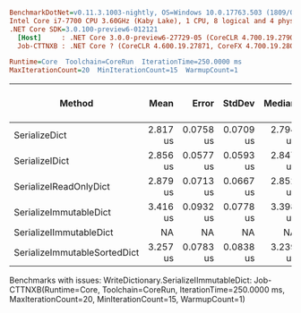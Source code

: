 ``` ini

BenchmarkDotNet=v0.11.3.1003-nightly, OS=Windows 10.0.17763.503 (1809/October2018Update/Redstone5)
Intel Core i7-7700 CPU 3.60GHz (Kaby Lake), 1 CPU, 8 logical and 4 physical cores
.NET Core SDK=3.0.100-preview6-012121
  [Host]     : .NET Core 3.0.0-preview6-27729-05 (CoreCLR 4.700.19.27901, CoreFX 4.700.19.27903), 64bit RyuJIT
  Job-CTTNXB : .NET Core ? (CoreCLR 4.600.19.27871, CoreFX 4.700.19.28001), 64bit RyuJIT

Runtime=Core  Toolchain=CoreRun  IterationTime=250.0000 ms  
MaxIterationCount=20  MinIterationCount=15  WarmupCount=1  

```
|                       Method |     Mean |     Error |    StdDev |   Median |      Min |      Max | Gen 0/1k Op | Gen 1/1k Op | Gen 2/1k Op | Allocated Memory/Op |
|----------------------------- |---------:|----------:|----------:|---------:|---------:|---------:|------------:|------------:|------------:|--------------------:|
|                SerializeDict | 2.817 us | 0.0758 us | 0.0709 us | 2.794 us | 2.745 us | 2.990 us |      0.0884 |           - |           - |               400 B |
|               SerializeIDict | 2.856 us | 0.0577 us | 0.0593 us | 2.847 us | 2.778 us | 2.972 us |      0.0891 |           - |           - |               400 B |
|       SerializeIReadOnlyDict | 2.879 us | 0.0713 us | 0.0667 us | 2.852 us | 2.808 us | 3.014 us |      0.0908 |           - |           - |               400 B |
|       SerializeImmutableDict | 3.416 us | 0.0932 us | 0.0778 us | 3.398 us | 3.327 us | 3.639 us |      0.1342 |           - |           - |               600 B |
|      SerializeIImmutableDict |       NA |        NA |        NA |       NA |       NA |       NA |           - |           - |           - |                   - |
| SerializeImmutableSortedDict | 3.257 us | 0.0783 us | 0.0838 us | 3.239 us | 3.150 us | 3.450 us |      0.1172 |           - |           - |               504 B |

Benchmarks with issues:
  WriteDictionary.SerializeIImmutableDict: Job-CTTNXB(Runtime=Core, Toolchain=CoreRun, IterationTime=250.0000 ms, MaxIterationCount=20, MinIterationCount=15, WarmupCount=1)
